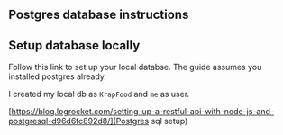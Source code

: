 ## Postgres database instructions

## Setup database locally

Follow this link to set up your local databse. The guide assumes you installed postgres already.

I created my local db as `KrapFood` and `me` as user.

[https://blog.logrocket.com/setting-up-a-restful-api-with-node-js-and-postgresql-d96d6fc892d8/](Postgres sql setup)
